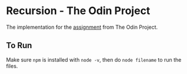 # Recursion - The Odin Project

The implementation for the [assignment](https://www.theodinproject.com/lessons/javascript-recursion)
from The Odin Project.

## To Run

Make sure `npm` is installed with `node -v`, 
then do `node filename` to run the files.
